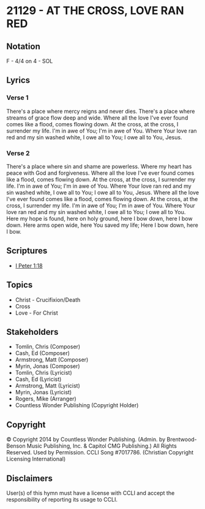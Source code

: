 # 21129 - AT THE CROSS, LOVE RAN RED

## Notation

F - 4/4 on 4 - SOL

## Lyrics

### Verse 1

There's a place where mercy reigns and never dies. There's a place where streams of grace flow deep and wide. Where all the love I've ever found comes like a flood, comes flowing down. At the cross, at the cross, I surrender my life. I'm in awe of You; I'm in awe of You. Where Your love ran red and my sin washed white, I owe all to You; I owe all to You, Jesus.  

### Verse 2

There's a place where sin and shame are powerless. Where my heart has peace with God and forgiveness. Where all the love I've ever found comes like a flood, comes flowing down. At the cross, at the cross, I surrender my life. I'm in awe of You; I'm in awe of You. Where Your love ran red and my sin washed white, I owe all to You; I owe all to You, Jesus.  Where all the love I've ever found comes like a flood, comes flowing down. At the cross, at the cross, I surrender my life. I'm in awe of You; I'm in awe of You. Where Your love ran red and my sin washed white, I owe all to You; I owe all to You. Here my hope is found, here on holy ground, here I bow down, here I bow down. Here arms open wide, here You saved my life; Here I bow down, here I bow. 



## Scriptures

- [I Peter 1:18](https://www.biblegateway.com/passage/?search=I%20Peter%201%3A18)

## Topics

- Christ - Crucifixion/Death
- Cross
- Love - For Christ

## Stakeholders

- Tomlin, Chris (Composer)
- Cash, Ed (Composer)
- Armstrong, Matt (Composer)
- Myrin, Jonas (Composer)
- Tomlin, Chris (Lyricist)
- Cash, Ed (Lyricist)
- Armstrong, Matt (Lyricist)
- Myrin, Jonas (Lyricist)
- Rogers, Mike (Arranger)
- Countless Wonder Publishing (Copyright Holder)

## Copyright

© Copyright 2014 by Countless Wonder Publishing. (Admin. by Brentwood-Benson Music Publishing, Inc. & Capitol CMG  Publishing.) All Rights Reserved. Used by Permission. CCLI Song #7017786.
(Christian Copyright Licensing International)

## Disclaimers

User(s) of this hymn must have a license with CCLI and accept the responsibility of reporting its usage to CCLI.

